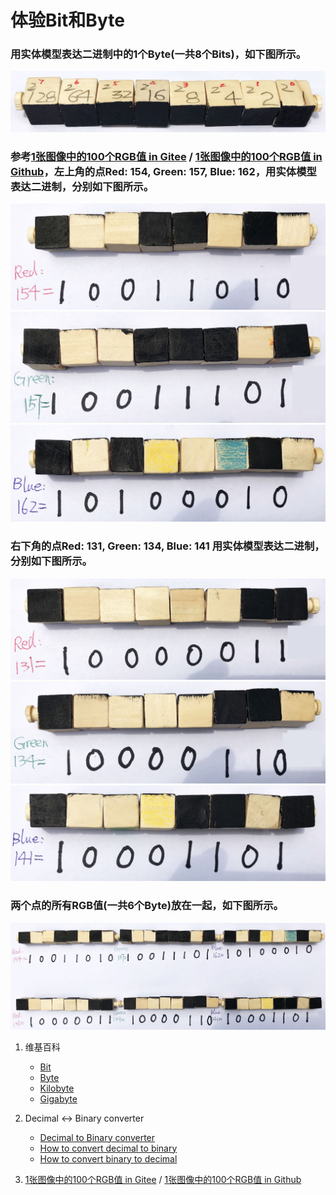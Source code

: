 # 体验Bit和Byte

### 用实体模型表达二进制中的1个Byte(一共8个Bits)，如下图所示。

![](/images/章1-快速掌握编程的基础知识/Bit和Byte/0a0.jpg)

### 参考[1张图像中的100个RGB值 in Gitee](https://gitee.com/quanbinn/learn-dl-the-experimental-way/blob/master/chapters/%E4%BD%93%E9%AA%8C%E6%B7%B1%E5%BA%A6%E5%AD%A6%E4%B9%A0%E5%92%8C%E5%BC%BA%E5%8C%96%E5%AD%A6%E4%B9%A0%E4%B8%AD%E5%A4%84%E7%90%86%E7%9A%84%E5%9F%BA%E6%9C%AC%E6%95%B0%E6%8D%AE%E7%B1%BB%E5%9E%8B/1%E5%BC%A0%E5%9B%BE%E5%83%8F%E4%B8%AD%E7%9A%84100%E4%B8%AARGB%E5%80%BC.md#1%E5%BC%A0%E5%9B%BE%E5%83%8F%E4%B8%AD%E7%9A%84100%E4%B8%AArgb%E5%80%BC) / [1张图像中的100个RGB值 in Github](https://github.com/quanbinn/learn-dl-the-experimental-way/blob/master/chapters/%E4%BD%93%E9%AA%8C%E6%B7%B1%E5%BA%A6%E5%AD%A6%E4%B9%A0%E5%92%8C%E5%BC%BA%E5%8C%96%E5%AD%A6%E4%B9%A0%E4%B8%AD%E5%A4%84%E7%90%86%E7%9A%84%E5%9F%BA%E6%9C%AC%E6%95%B0%E6%8D%AE%E7%B1%BB%E5%9E%8B/1%E5%BC%A0%E5%9B%BE%E5%83%8F%E4%B8%AD%E7%9A%84100%E4%B8%AARGB%E5%80%BC.md)，左上角的点Red: 154, Green: 157, Blue: 162，用实体模型表达二进制，分别如下图所示。

![](/images/章1-快速掌握编程的基础知识/Bit和Byte/1a1.jpg)
![](/images/章1-快速掌握编程的基础知识/Bit和Byte/1a2.jpg)
![](/images/章1-快速掌握编程的基础知识/Bit和Byte/1a3.jpg)

### 右下角的点Red: 131, Green: 134, Blue: 141 用实体模型表达二进制，分别如下图所示。

![](/images/章1-快速掌握编程的基础知识/Bit和Byte/2a1.jpg)
![](/images/章1-快速掌握编程的基础知识/Bit和Byte/2a2.jpg)
![](/images/章1-快速掌握编程的基础知识/Bit和Byte/2a3.jpg)

### 两个点的所有RGB值(一共6个Byte)放在一起，如下图所示。

![](/images/章1-快速掌握编程的基础知识/Bit和Byte/3a1.jpg)

1. 维基百科
	- [Bit](https://en.wikipedia.org/wiki/Bit)
	- [Byte](https://en.wikipedia.org/wiki/Byte)
	- [Kilobyte](https://en.wikipedia.org/wiki/Kilobyte)
	- [Gigabyte](https://en.wikipedia.org/wiki/Gigabyte)

2. Decimal <-> Binary converter
	- [Decimal to Binary converter](https://www.rapidtables.com/convert/number/decimal-to-binary.html)
	- [How to convert decimal to binary](https://www.rapidtables.com/convert/number/how-decimal-to-binary.html)
	- [How to convert binary to decimal](https://www.rapidtables.com/convert/number/how-binary-to-decimal.html)

3. [1张图像中的100个RGB值 in Gitee](https://gitee.com/quanbinn/learn-dl-the-experimental-way/blob/master/chapters/%E4%BD%93%E9%AA%8C%E6%B7%B1%E5%BA%A6%E5%AD%A6%E4%B9%A0%E5%92%8C%E5%BC%BA%E5%8C%96%E5%AD%A6%E4%B9%A0%E4%B8%AD%E5%A4%84%E7%90%86%E7%9A%84%E5%9F%BA%E6%9C%AC%E6%95%B0%E6%8D%AE%E7%B1%BB%E5%9E%8B/1%E5%BC%A0%E5%9B%BE%E5%83%8F%E4%B8%AD%E7%9A%84100%E4%B8%AARGB%E5%80%BC.md#1%E5%BC%A0%E5%9B%BE%E5%83%8F%E4%B8%AD%E7%9A%84100%E4%B8%AArgb%E5%80%BC) / [1张图像中的100个RGB值 in Github](https://github.com/quanbinn/learn-dl-the-experimental-way/blob/master/chapters/%E4%BD%93%E9%AA%8C%E6%B7%B1%E5%BA%A6%E5%AD%A6%E4%B9%A0%E5%92%8C%E5%BC%BA%E5%8C%96%E5%AD%A6%E4%B9%A0%E4%B8%AD%E5%A4%84%E7%90%86%E7%9A%84%E5%9F%BA%E6%9C%AC%E6%95%B0%E6%8D%AE%E7%B1%BB%E5%9E%8B/1%E5%BC%A0%E5%9B%BE%E5%83%8F%E4%B8%AD%E7%9A%84100%E4%B8%AARGB%E5%80%BC.md)
